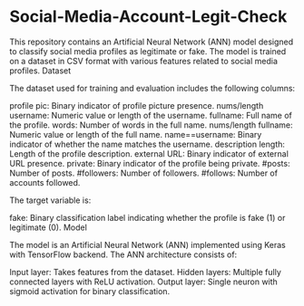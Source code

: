 # Social-Media-Account-Legit-Check

This repository contains an Artificial Neural Network (ANN) model designed to classify social media profiles as legitimate or fake. The model is trained on a dataset in CSV format with various features related to social media profiles.
Dataset

The dataset used for training and evaluation includes the following columns:

profile pic: Binary indicator of profile picture presence.
nums/length username: Numeric value or length of the username.
fullname: Full name of the profile.
words: Number of words in the full name.
nums/length fullname: Numeric value or length of the full name.
name==username: Binary indicator of whether the name matches the username.
description length: Length of the profile description.
external URL: Binary indicator of external URL presence.
private: Binary indicator of the profile being private.
#posts: Number of posts.
#followers: Number of followers.
#follows: Number of accounts followed.

The target variable is:

fake: Binary classification label indicating whether the profile is fake (1) or legitimate (0).
Model

The model is an Artificial Neural Network (ANN) implemented using Keras with TensorFlow backend. The ANN architecture consists of:

Input layer: Takes features from the dataset.
Hidden layers: Multiple fully connected layers with ReLU activation.
Output layer: Single neuron with sigmoid activation for binary classification.
